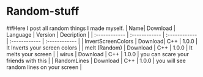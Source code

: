 # Random-stuff

##Here I post all random things I made myself.
| Name| Download | Language | Version | Decription |
| :------------ | :------------ | :------------ | :------------ | :------------ |
| InvertScreenColors | Download| C++ | 1.0.0 | It Inverts your screen colors |
| melt (Random) | Download | C++ | 1.0.0 | It melts your screen |
| wirus | Download | C++ | 1.0.0 | you can scare your friends with this | 
| RandomLines | Download | C++ | 1.0.0 | you will see random lines on your screen |



